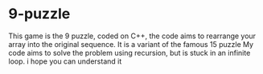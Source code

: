 # 9-puzzle
This game is the 9 puzzle, coded on C++, the code aims to rearrange your array into the original sequence. It is a variant of the famous 15 puzzle
My code aims to solve the problem using recursion, but is stuck in an infinite loop.
i hope you can understand it
